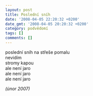 ```yaml
---
layout: post
title: Poslední sníh
date: '2008-04-05 22:20:32 +0200'
date_gmt: '2008-04-05 20:20:32 +0200'
category: podvědomí
tags: []
comments: []
---
```

<p>poslední sníh na střeše pomalu<br />
nevidím<br />
stromy kapou<br />
ale není jaro<br />
ale není jaro<br />
ale není jaro</p>
<p><em>(únor 2007)</em></p>
